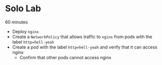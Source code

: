 # Solo Lab

60 minutes

- Deploy `nginx`
- Create a `NetworkPolicy` that allows traffic to `nginx` from pods with the label `http=hell-yeah`
- Create a pod with the label `http=hell-yeah` and verify that it can access nginx
    - Confirm that other pods cannot access nginx

